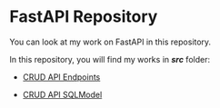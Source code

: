 # FastAPI Repository

You can look at my work on FastAPI in this repository.

In this repository, you will find my works in ***src*** folder:

* [CRUD API Endpoints](https://github.com/ugurcankok/FastAPI/tree/master/src/CRUD%20API%20Endpoints)

* [CRUD API SQLModel](https://github.com/ugurcankok/FastAPI/tree/master/src/CRUD%20API%20SQLModel)
